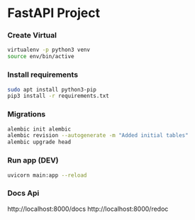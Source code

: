 # FastAPI Project

### Create Virtual
```sh
virtualenv -p python3 venv
source env/bin/active
```

### Install requirements
```sh
sudo apt install python3-pip
pip3 install -r requirements.txt 
```

### Migrations
```sh
alembic init alembic
alembic revision --autogenerate -m "Added initial tables"
alembic upgrade head
```

### Run app (DEV)
```sh
uvicorn main:app --reload
```

### Docs Api
http://localhost:8000/docs
http://localhost:8000/redoc

